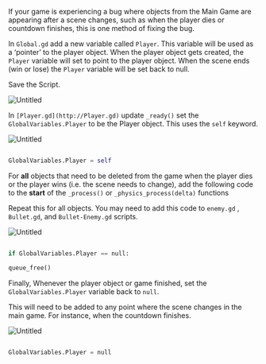 
If your game is experiencing a bug where objects from the Main Game are appearing after a scene changes, such as when the player dies or countdown finishes, this is one method of fixing the bug.

  

In `Global.gd` add a new variable called `Player`. This variable will be used as a ‘pointer’ to the player object. When the player object gets created, the `Player` variable will set to point to the player object. When the scene ends (win or lose) the `Player` variable will be set back to null.

  

Save the Script.

  

![Untitled](images/Untitled%209.png)

  

In `[Player.gd](http://Player.gd)` update `_ready()` set the `GlobalVariables.Player` to be the Player object. This uses the `self` keyword.

  

![Untitled](images/Untitled%2010.png)

  

```python

GlobalVariables.Player = self

```

  

For ******all****** objects that need to be deleted from the game when the player dies or the player wins (i.e. the scene needs to change), add the following code to the **********start********** of the `_process()` or `_physics_process(delta)` functions

  

Repeat this for all objects. You may need to add this code to `enemy.gd` , `Bullet.gd`, and `Bullet-Enemy.gd` scripts.

  

![Untitled](images/Untitled%2011.png)

  

```python

if GlobalVariables.Player == null:

queue_free()

```

  

Finally, Whenever the player object or game finished, set the `GlobalVariables.Player` variable back to `null`.

  

This will need to be added to any point where the scene changes in the main game. For instance, when the countdown finishes.

  

![Untitled](images/Untitled%2012.png)

  

```python

GlobalVariables.Player = null

```

  
